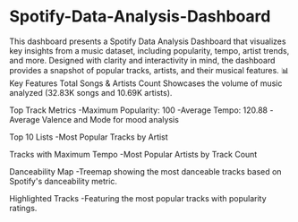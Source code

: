 # Spotify-Data-Analysis-Dashboard
This dashboard presents a Spotify Data Analysis Dashboard that visualizes key insights from a music dataset, including popularity, tempo, artist trends, and more. Designed with clarity and interactivity in mind, the dashboard provides a snapshot of popular tracks, artists, and their musical features.
📊 Key Features
Total Songs & Artists Count
Showcases the volume of music analyzed (32.83K songs and 10.69K artists).

Top Track Metrics
-Maximum Popularity: 100
-Average Tempo: 120.88
-Average Valence and Mode for mood analysis

Top 10 Lists
-Most Popular Tracks by Artist

Tracks with Maximum Tempo
-Most Popular Artists by Track Count

Danceability Map
-Treemap showing the most danceable tracks based on Spotify's danceability metric.

Highlighted Tracks
-Featuring the most popular tracks with popularity ratings.
